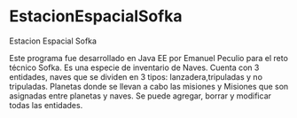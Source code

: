 # EstacionEspacialSofka
Estacion Espacial Sofka


Este programa fue desarrollado en Java EE por Emanuel Peculio para el reto técnico Sofka. Es una especie de inventario de Naves.
Cuenta con 3 entidades, naves que se dividen en 3 tipos: lanzadera,tripuladas y no tripuladas. Planetas donde se llevan a cabo las misiones y Misiones que son asignadas
entre planetas y naves. Se puede agregar, borrar y modificar todas las entidades.


